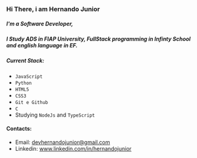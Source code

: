 ### Hi There, i am Hernando Junior

##### I'm a Software Developer, 
##### I Study ADS in FIAP University, FullStack programming in Infinty School and english language in EF.
##### Current Stack:
- `JavaScript`
- `Python`
- `HTML5`
- `CSS3`
- `Git e Github`
- `C`
- Studying `NodeJs` and `TypeScript`

#### Contacts:
- Email: devhernandojunior@gmail.com
- Linkedin: www.linkedin.com/in/hernandojunior
  
<!---
HernandoJunior/HernandoJunior is a ✨ special ✨ repository because its `README.md` (this file) appears on your GitHub profile.
You can click the Preview link to take a look at your changes.
--->
